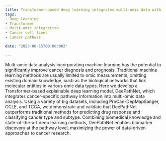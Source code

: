 ```yaml
---
title: Transformer-based deep learning integrates multi-omic data with cancer pathways
tags:
- Deep learning
- Transformer
- Multi-omic integration
- Cancer cell lines
- Cancer pathwas

date: "2023-06-15T00:00:00Z"

---
```


Multi-omic data analysis incorporating machine learning has the potential to significantly improve cancer diagnosis and prognosis. Traditional machine learning methods are usually limited to omic measurements, omitting existing domain knowledge, such as the biological networks that link molecular entities in various omic data types. Here we develop a Transformer-based explainable deep learning model, DeePathNet, which integrates cancer-specific pathway information into multi-omic data analysis. Using a variety of big datasets, including ProCan-DepMapSanger, CCLE, and TCGA, we demonstrate and validate that DeePathNet outperforms traditional methods for predicting drug response and classifying cancer type and subtype. Combining biomedical knowledge and state-of-the-art deep learning methods, DeePathNet enables biomarker discovery at the pathway level, maximizing the power of data-driven approaches to cancer research. 